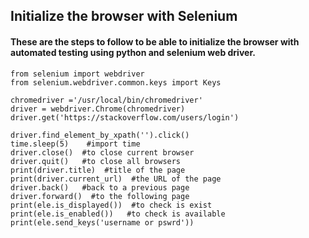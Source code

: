## Initialize the browser with Selenium

#### These are the steps to follow to be able to initialize the browser with automated testing using python and selenium web driver.

```
from selenium import webdriver
from selenium.webdriver.common.keys import Keys

chromedriver ='/usr/local/bin/chromedriver'
driver = webdriver.Chrome(chromedriver)
driver.get('https://stackoverflow.com/users/login')

driver.find_element_by_xpath('').click()  
time.sleep(5)    #import time
driver.close()  #to close current browser
driver.quit()   #to close all browsers
print(driver.title)  #title of the page
print(driver.current_url)  #the URL of the page
driver.back()   #back to a previous page
driver.forward()  #to the following page
print(ele.is_displayed())  #to check is exist
print(ele.is_enabled())   #to check is available
print(ele.send_keys('username or pswrd'))
```

